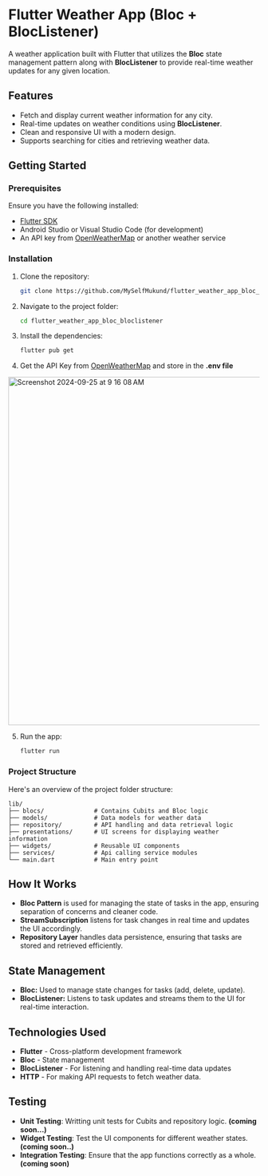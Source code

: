 # Flutter Weather App (Bloc + BlocListener)

A weather application built with Flutter that utilizes the **Bloc** state management pattern along with **BlocListener** to provide real-time weather updates for any given location.

## Features

- Fetch and display current weather information for any city.
- Real-time updates on weather conditions using **BlocListener**.
- Clean and responsive UI with a modern design.
- Supports searching for cities and retrieving weather data.


## Getting Started

### Prerequisites

Ensure you have the following installed:

- [Flutter SDK](https://flutter.dev/docs/get-started/install)
- Android Studio or Visual Studio Code (for development)
- An API key from [OpenWeatherMap](https://openweathermap.org/api) or another weather service

### Installation

1. Clone the repository:

   ```bash
   git clone https://github.com/MySelfMukund/flutter_weather_app_bloc_bloclistener.git

2. Navigate to the project folder:
   ```bash
   cd flutter_weather_app_bloc_bloclistener

3. Install the dependencies:
   ```bash
   flutter pub get

4. Get the API Key from [OpenWeatherMap](https://home.openweathermap.org/api_keys) and store in the **.env file**
<img width="698" alt="Screenshot 2024-09-25 at 9 16 08 AM" src="https://github.com/user-attachments/assets/d6c87bde-1fbe-423f-ae75-a00ea76f78c8">
   
5. Run the app:
   ```bash
   flutter run

### Project Structure
Here's an overview of the project folder structure:
   ```plaintext
   lib/
   ├── blocs/              # Contains Cubits and Bloc logic
   ├── models/             # Data models for weather data
   ├── repository/         # API handling and data retrieval logic
   ├── presentations/      # UI screens for displaying weather information
   ├── widgets/            # Reusable UI components
   ├── services/           # Api calling service modules    
   └── main.dart           # Main entry point
```

## How It Works

- **Bloc Pattern** is used for managing the state of tasks in the app, ensuring separation of concerns and cleaner code.
- **StreamSubscription** listens for task changes in real time and updates the UI accordingly.
- **Repository Layer** handles data persistence, ensuring that tasks are stored and retrieved efficiently.

## State Management

- **Bloc:** Used to manage state changes for tasks (add, delete, update).
- **BlocListener:** Listens to task updates and streams them to the UI for real-time interaction.

## Technologies Used

- **Flutter** - Cross-platform development framework
- **Bloc** - State management
- **BlocListener** - For listening and handling real-time data updates
- **HTTP** - For making API requests to fetch weather data.

## Testing
- **Unit Testing**: Writting unit tests for Cubits and repository logic. **(coming soon...)**
- **Widget Testing**: Test the UI components for different weather states. **(coming soon..)**
- **Integration Testing**: Ensure that the app functions correctly as a whole. **(coming soon)**
